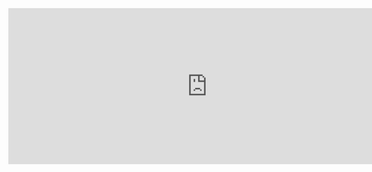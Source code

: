 <iframe width="800" height="315" src="https://musiclab.chromeexperiments.com/Song-Maker/embed/4572488251998208" frameborder="0" allowfullscreen></iframe>

